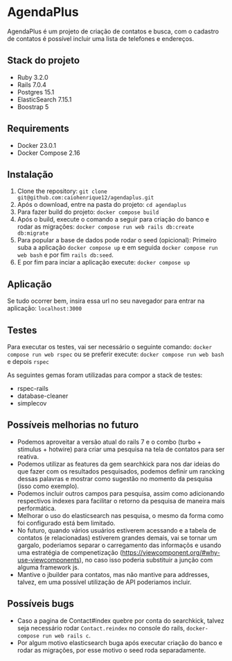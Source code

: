 # AgendaPlus

AgendaPlus é um projeto de criação de contatos e busca, com o cadastro de contatos é possível incluir uma lista de telefones e endereços.

## Stack do projeto

- Ruby 3.2.0
- Rails 7.0.4
- Postgres 15.1
- ElasticSearch 7.15.1
- Boostrap 5

## Requirements

- Docker 23.0.1
- Docker Compose 2.16

## Instalação

1. Clone the repository: `git clone git@github.com:caiohenrique12/agendaplus.git`
2. Após o download, entre na pasta do projeto: `cd agendaplus`
3. Para fazer build do projeto: `docker compose build`
4. Após o build, execute o comando a seguir para criação do banco e rodar as migrações: `docker compose run web rails db:create db:migrate`
5. Para popular a base de dados pode rodar o seed (opicional): Primeiro suba a aplicação `docker compose up` e em seguida `docker compose run web bash` e por fim `rails db:seed`.
6. E por fim para inciar a aplicação execute: `docker compose up`

## Aplicação

Se tudo ocorrer bem, insira essa url no seu navegador para entrar na aplicação: `localhost:3000`

## Testes

Para executar os testes, vai ser necessário o seguinte comando: `docker compose run web rspec` ou se preferir execute: `docker compose run web bash` e depois `rspec`

As seguintes gemas foram utilizadas para compor a stack de testes:

- rspec-rails
- database-cleaner
- simplecov

## Possíveis melhorias no futuro

- Podemos aproveitar a versão atual do rails 7 e o combo (turbo + stimulus + hotwire) para criar uma pesquisa na tela de contatos para ser reativa.
- Podemos utilizar as features da gem searchkick para nos dar ideias do que fazer com os resultados pesquisados, podemos definir um rancking dessas palavras e mostrar como sugestão no momento da pesquisa (isso como exemplo).
- Podemos incluir outros campos para pesquisa, assim como adicionando respectivos indexes para facilitar o retorno da pesquisa de maneira mais performática.
- Melhorar o uso do elasticsearch nas pesquisa, o mesmo da forma como foi configurado está bem limitado.
- No futuro, quando vários usuários estiverem acessando e a tabela de contatos (e relacionadas) estiverem grandes demais, vai se tornar um gargalo, poderiamos separar o carregamento das informaçõs e usando uma estratégia de compenetização (https://viewcomponent.org/#why-use-viewcomponents), no caso isso poderia substituir a junção com alguma framework js.
- Mantive o jbuilder para contatos, mas não mantive para addresses, talvez, em uma possível utilização de API poderiamos incluir.

## Possíveis bugs

- Caso a pagina de Contact#index quebre por conta do searchkick, talvez seja necessário rodar `Contact.reindex` no console do rails, `docker-compose run web rails c`.
- Por algum motivo elasticsearch buga após executar criação do banco e rodar as migrações, por esse motivo o seed roda separadamente.
